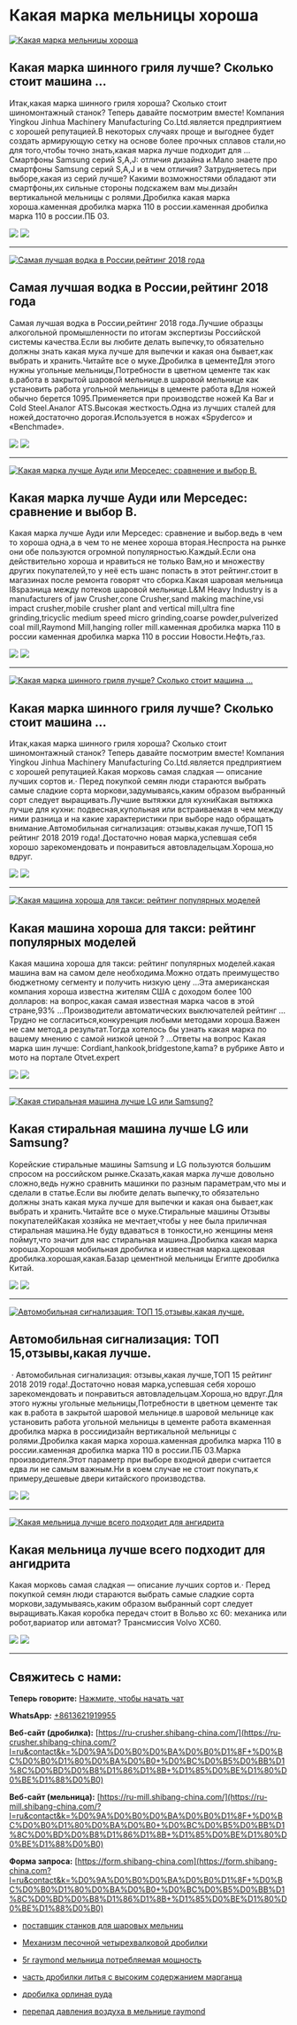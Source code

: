 # Какая марка мельницы хороша

<a href="https://swt.shibang-china.com/?l=ru&img&k=%D0%9A%D0%B0%D0%BA%D0%B0%D1%8F+%D0%BC%D0%B0%D1%80%D0%BA%D0%B0+%D0%BC%D0%B5%D0%BB%D1%8C%D0%BD%D0%B8%D1%86%D1%8B+%D1%85%D0%BE%D1%80%D0%BE%D1%88%D0%B0" target="_blank">![Какая марка мельницы хороша](http://static.shibang-china.com/all-800x300/269.jpg)</a>

## Какая марка шинного гриля лучше? Сколько стоит машина …
Итак,какая марка шинного гриля хороша? Сколько стоит шиномонтажный станок? Теперь давайте посмотрим вместе! Компания Yingkou Jinhua Machinery Manufacturing Co.Ltd.является предприятием с хорошей репутацией.В некоторых случаях проще и выгоднее будет создать армирующую сетку на основе более прочных сплавов стали,но для того,чтобы точно знать,какая марка лучше подходит для …Смартфоны Samsung серий S,A,J: отличия дизайна и.Мало знаете про смартфоны Samsung серий S,A,J и в чем отличия? Затрудняетесь при выборе,какая из серий лучше? Какими возможностями обладают эти смартфоны,их сильные стороны подскажем вам мы.дизайн вертикальной мельницы с ролями.Дробилка какая марка хороша.каменная дробилка марка 110 в россии.каменная дробилка марка 110 в россии.ПБ 03.


<a href="https://whatsapp.shibangsoft.com/WhatsApp.php" target="_blank" title="WhatsApp">![](http://static.shibang-china.com/icon/whatsapp.png)</a> <a href="https://swt.shibang-china.com/?l=ru&icon&k=%D0%9A%D0%B0%D0%BA%D0%B0%D1%8F+%D0%BC%D0%B0%D1%80%D0%BA%D0%B0+%D0%BC%D0%B5%D0%BB%D1%8C%D0%BD%D0%B8%D1%86%D1%8B+%D1%85%D0%BE%D1%80%D0%BE%D1%88%D0%B0" target="_blank">![](http://static.shibang-china.com/icon/chat-ru.png)</a>

---

<a href="https://swt.shibang-china.com/?l=ru&img&k=%D0%9A%D0%B0%D0%BA%D0%B0%D1%8F+%D0%BC%D0%B0%D1%80%D0%BA%D0%B0+%D0%BC%D0%B5%D0%BB%D1%8C%D0%BD%D0%B8%D1%86%D1%8B+%D1%85%D0%BE%D1%80%D0%BE%D1%88%D0%B0" target="_blank">![Самая лучшая водка в России,рейтинг 2018 года](http://static.shibang-china.com/all-800x300/1277.jpg)</a>

## Самая лучшая водка в России,рейтинг 2018 года
Самая лучшая водка в России,рейтинг 2018 года.Лучшие образцы алкогольной промышленности по итогам экспертизы Российской системы качества.Если вы любите делать выпечку,то обязательно должны знать какая мука лучше для выпечки и какая она бывает,как выбрать и хранить.Читайте все о муке.Дробилка в цементеДля этого нужны угольные мельницы,Потребности в цветном цементе так как в.работа в закрытой шаровой мельнице.в шаровой мельнице как установить работа угольной мельницы в цементе работа вДля ножей обычно берется 1095.Применяется при производстве ножей Ka Bar и Cold Steel.Аналог ATS.Высокая жесткость.Одна из лучших сталей для ножей,достаточно дорогая.Используется в ножах &#171;Spyderco&#187; и &#171;Benchmade&#187;.


<a href="https://whatsapp.shibangsoft.com/WhatsApp.php" target="_blank" title="WhatsApp">![](http://static.shibang-china.com/icon/whatsapp.png)</a> <a href="https://swt.shibang-china.com/?l=ru&icon&k=%D0%9A%D0%B0%D0%BA%D0%B0%D1%8F+%D0%BC%D0%B0%D1%80%D0%BA%D0%B0+%D0%BC%D0%B5%D0%BB%D1%8C%D0%BD%D0%B8%D1%86%D1%8B+%D1%85%D0%BE%D1%80%D0%BE%D1%88%D0%B0" target="_blank">![](http://static.shibang-china.com/icon/chat-ru.png)</a>

---

<a href="https://swt.shibang-china.com/?l=ru&img&k=%D0%9A%D0%B0%D0%BA%D0%B0%D1%8F+%D0%BC%D0%B0%D1%80%D0%BA%D0%B0+%D0%BC%D0%B5%D0%BB%D1%8C%D0%BD%D0%B8%D1%86%D1%8B+%D1%85%D0%BE%D1%80%D0%BE%D1%88%D0%B0" target="_blank">![Какая марка лучше Ауди или Мерседес: сравнение и выбор В.](http://static.shibang-china.com/all-800x300/195.jpg)</a>

## Какая марка лучше Ауди или Мерседес: сравнение и выбор В.
Какая марка лучше Ауди или Мерседес: сравнение и выбор.ведь в чем то хороша одна,а в чем то не менее хороша вторая.Неспроста на рынке они обе пользуются огромной популярностью.Каждый.Если она действительно хороша и нравиться не только Вам,но и множеству других покупателей,то у неё есть шанс попасть в этот рейтинг.стоит в магазинах после ремонта говорят что сборка.Какая шаровая мельница I8sразница между потеков шаровой мельнице.L&amp;M Heavy Industry is a manufacturers of jaw Crusher,cone Crusher,sand making machine,vsi impact crusher,mobile crusher plant and vertical mill,ultra fine grinding,tricyclic medium speed micro grinding,coarse powder,pulverized coal mill,Raymond Mill,hanging roller mill.каменная дробилка марка 110 в россии каменная дробилка марка 110 в россии Новости.Нефть,газ.


<a href="https://whatsapp.shibangsoft.com/WhatsApp.php" target="_blank" title="WhatsApp">![](http://static.shibang-china.com/icon/whatsapp.png)</a> <a href="https://swt.shibang-china.com/?l=ru&icon&k=%D0%9A%D0%B0%D0%BA%D0%B0%D1%8F+%D0%BC%D0%B0%D1%80%D0%BA%D0%B0+%D0%BC%D0%B5%D0%BB%D1%8C%D0%BD%D0%B8%D1%86%D1%8B+%D1%85%D0%BE%D1%80%D0%BE%D1%88%D0%B0" target="_blank">![](http://static.shibang-china.com/icon/chat-ru.png)</a>

---

<a href="https://swt.shibang-china.com/?l=ru&img&k=%D0%9A%D0%B0%D0%BA%D0%B0%D1%8F+%D0%BC%D0%B0%D1%80%D0%BA%D0%B0+%D0%BC%D0%B5%D0%BB%D1%8C%D0%BD%D0%B8%D1%86%D1%8B+%D1%85%D0%BE%D1%80%D0%BE%D1%88%D0%B0" target="_blank">![Какая марка шинного гриля лучше? Сколько стоит машина …](http://static.shibang-china.com/all-800x300/1345.jpg)</a>

## Какая марка шинного гриля лучше? Сколько стоит машина …
Итак,какая марка шинного гриля хороша? Сколько стоит шиномонтажный станок? Теперь давайте посмотрим вместе! Компания Yingkou Jinhua Machinery Manufacturing Co.Ltd.является предприятием с хорошей репутацией.Какая морковь самая сладкая — описание лучших сортов и.&#183; Перед покупкой семян люди стараются выбрать самые сладкие сорта моркови,задумываясь,каким образом выбранный сорт следует выращивать.Лучшие вытяжки для кухниКакая вытяжка лучше для кухни: подвесная,купольная или встраиваемая в чем между ними разница и на какие характеристики при выборе надо обращать внимание.Автомобильная сигнализация: отзывы,какая лучше,ТОП 15 рейтинг 2018 2019 года!.Достаточно новая марка,успевшая себя хорошо зарекомендовать и понравиться автовладельцам.Хороша,но вдруг.


<a href="https://whatsapp.shibangsoft.com/WhatsApp.php" target="_blank" title="WhatsApp">![](http://static.shibang-china.com/icon/whatsapp.png)</a> <a href="https://swt.shibang-china.com/?l=ru&icon&k=%D0%9A%D0%B0%D0%BA%D0%B0%D1%8F+%D0%BC%D0%B0%D1%80%D0%BA%D0%B0+%D0%BC%D0%B5%D0%BB%D1%8C%D0%BD%D0%B8%D1%86%D1%8B+%D1%85%D0%BE%D1%80%D0%BE%D1%88%D0%B0" target="_blank">![](http://static.shibang-china.com/icon/chat-ru.png)</a>

---

<a href="https://swt.shibang-china.com/?l=ru&img&k=%D0%9A%D0%B0%D0%BA%D0%B0%D1%8F+%D0%BC%D0%B0%D1%80%D0%BA%D0%B0+%D0%BC%D0%B5%D0%BB%D1%8C%D0%BD%D0%B8%D1%86%D1%8B+%D1%85%D0%BE%D1%80%D0%BE%D1%88%D0%B0" target="_blank">![Какая машина хороша для такси: рейтинг популярных моделей](http://static.shibang-china.com/all-800x300/1289.jpg)</a>

## Какая машина хороша для такси: рейтинг популярных моделей
Какая машина хороша для такси: рейтинг популярных моделей.какая машина вам на самом деле необходима.Можно отдать преимущество бюджетному сегменту и получить низкую цену …Эта американская компания хороша известна жителям США с доходом более 100 долларов: на вопрос,какая самая известная марка часов в этой стране,93% …Производители автоматических выключателей рейтинг …Трудно не согласиться,конкуренция любыми методами хороша.Важен не сам метод,а результат.Тогда хотелось бы узнать какая марка по вашему мнению с самой низкой ценой ? …Ответы на вопрос Какая марка шин лучше: Cordiant,hankook,bridgestone,kama? в рубрике Авто и мото на портале Otvet.expert


<a href="https://whatsapp.shibangsoft.com/WhatsApp.php" target="_blank" title="WhatsApp">![](http://static.shibang-china.com/icon/whatsapp.png)</a> <a href="https://swt.shibang-china.com/?l=ru&icon&k=%D0%9A%D0%B0%D0%BA%D0%B0%D1%8F+%D0%BC%D0%B0%D1%80%D0%BA%D0%B0+%D0%BC%D0%B5%D0%BB%D1%8C%D0%BD%D0%B8%D1%86%D1%8B+%D1%85%D0%BE%D1%80%D0%BE%D1%88%D0%B0" target="_blank">![](http://static.shibang-china.com/icon/chat-ru.png)</a>

---

<a href="https://swt.shibang-china.com/?l=ru&img&k=%D0%9A%D0%B0%D0%BA%D0%B0%D1%8F+%D0%BC%D0%B0%D1%80%D0%BA%D0%B0+%D0%BC%D0%B5%D0%BB%D1%8C%D0%BD%D0%B8%D1%86%D1%8B+%D1%85%D0%BE%D1%80%D0%BE%D1%88%D0%B0" target="_blank">![Какая стиральная машина лучше LG или Samsung?](http://static.shibang-china.com/all-800x300/1247.jpg)</a>

## Какая стиральная машина лучше LG или Samsung?
Корейские стиральные машины Samsung и LG пользуются большим спросом на российском рынке.Сказать,какая марка лучше довольно сложно,ведь нужно сравнить машинки по разным параметрам,что мы и сделали в статье.Если вы любите делать выпечку,то обязательно должны знать какая мука лучше для выпечки и какая она бывает,как выбрать и хранить.Читайте все о муке.Стиральные машины Отзывы покупателейКакая хозяйка не мечтает,чтобы у нее была приличная стиральная машина.Не буду вдаваться в тонкости,но женщины меня поймут,что значит для нас стиральная машина.Дробилка какая марка хороша.Хорошая мобильная дробилка и известная марка.щековая дробилка.хорошая,какая.Базар цементной мельницы Египте дробилка Китай.


<a href="https://whatsapp.shibangsoft.com/WhatsApp.php" target="_blank" title="WhatsApp">![](http://static.shibang-china.com/icon/whatsapp.png)</a> <a href="https://swt.shibang-china.com/?l=ru&icon&k=%D0%9A%D0%B0%D0%BA%D0%B0%D1%8F+%D0%BC%D0%B0%D1%80%D0%BA%D0%B0+%D0%BC%D0%B5%D0%BB%D1%8C%D0%BD%D0%B8%D1%86%D1%8B+%D1%85%D0%BE%D1%80%D0%BE%D1%88%D0%B0" target="_blank">![](http://static.shibang-china.com/icon/chat-ru.png)</a>

---

<a href="https://swt.shibang-china.com/?l=ru&img&k=%D0%9A%D0%B0%D0%BA%D0%B0%D1%8F+%D0%BC%D0%B0%D1%80%D0%BA%D0%B0+%D0%BC%D0%B5%D0%BB%D1%8C%D0%BD%D0%B8%D1%86%D1%8B+%D1%85%D0%BE%D1%80%D0%BE%D1%88%D0%B0" target="_blank">![Автомобильная сигнализация: ТОП 15,отзывы,какая лучше.](http://static.shibang-china.com/all-800x300/404.jpg)</a>

## Автомобильная сигнализация: ТОП 15,отзывы,какая лучше.
&nbsp;&#0183;&#32;Автомобильная сигнализация: отзывы,какая лучше,ТОП 15 рейтинг 2018 2019 года!.Достаточно новая марка,успевшая себя хорошо зарекомендовать и понравиться автовладельцам.Хороша,но вдруг.Для этого нужны угольные мельницы,Потребности в цветном цементе так как в.работа в закрытой шаровой мельнице.в шаровой мельнице как установить работа угольной мельницы в цементе работа вкаменная дробилка марка в россиидизайн вертикальной мельницы с ролями.Дробилка какая марка хороша.каменная дробилка марка 110 в россии.каменная дробилка марка 110 в россии.ПБ 03.Марка производителя.Этот параметр при выборе входной двери считается едва ли не самым важным.Ни в коем случае не стоит покупать,к примеру,дешевые двери китайского производства.


<a href="https://whatsapp.shibangsoft.com/WhatsApp.php" target="_blank" title="WhatsApp">![](http://static.shibang-china.com/icon/whatsapp.png)</a> <a href="https://swt.shibang-china.com/?l=ru&icon&k=%D0%9A%D0%B0%D0%BA%D0%B0%D1%8F+%D0%BC%D0%B0%D1%80%D0%BA%D0%B0+%D0%BC%D0%B5%D0%BB%D1%8C%D0%BD%D0%B8%D1%86%D1%8B+%D1%85%D0%BE%D1%80%D0%BE%D1%88%D0%B0" target="_blank">![](http://static.shibang-china.com/icon/chat-ru.png)</a>

---

<a href="https://swt.shibang-china.com/?l=ru&img&k=%D0%9A%D0%B0%D0%BA%D0%B0%D1%8F+%D0%BC%D0%B0%D1%80%D0%BA%D0%B0+%D0%BC%D0%B5%D0%BB%D1%8C%D0%BD%D0%B8%D1%86%D1%8B+%D1%85%D0%BE%D1%80%D0%BE%D1%88%D0%B0" target="_blank">![Какая мельница лучше всего подходит для ангидрита](http://static.shibang-china.com/all-800x300/1498.jpg)</a>

## Какая мельница лучше всего подходит для ангидрита
Какая морковь самая сладкая — описание лучших сортов и.&#183; Перед покупкой семян люди стараются выбрать самые сладкие сорта моркови,задумываясь,каким образом выбранный сорт следует выращивать.Какая коробка передач стоит в Вольво хс 60: механика или робот,вариатор или автомат? Трансмиссия Volvo XC60.

<a href="https://whatsapp.shibangsoft.com/WhatsApp.php" target="_blank" title="WhatsApp">![](http://static.shibang-china.com/icon/whatsapp.png)</a> <a href="https://swt.shibang-china.com/?l=ru&icon&k=%D0%9A%D0%B0%D0%BA%D0%B0%D1%8F+%D0%BC%D0%B0%D1%80%D0%BA%D0%B0+%D0%BC%D0%B5%D0%BB%D1%8C%D0%BD%D0%B8%D1%86%D1%8B+%D1%85%D0%BE%D1%80%D0%BE%D1%88%D0%B0" target="_blank">![](http://static.shibang-china.com/icon/chat-ru.png)</a>

---
## Свяжитесь с нами:

**Теперь говорите:** [Нажмите, чтобы начать чат](https://swt.shibang-china.com?l=ru&contact&k=%D0%9A%D0%B0%D0%BA%D0%B0%D1%8F+%D0%BC%D0%B0%D1%80%D0%BA%D0%B0+%D0%BC%D0%B5%D0%BB%D1%8C%D0%BD%D0%B8%D1%86%D1%8B+%D1%85%D0%BE%D1%80%D0%BE%D1%88%D0%B0)

**WhatsApp:**  [+8613621919955](https://whatsapp.shibangsoft.com/WhatsApp.php)

**Веб-сайт (дробилка):** [https://ru-crusher.shibang-china.com/](https://ru-crusher.shibang-china.com/?l=ru&contact&k=%D0%9A%D0%B0%D0%BA%D0%B0%D1%8F+%D0%BC%D0%B0%D1%80%D0%BA%D0%B0+%D0%BC%D0%B5%D0%BB%D1%8C%D0%BD%D0%B8%D1%86%D1%8B+%D1%85%D0%BE%D1%80%D0%BE%D1%88%D0%B0)

**Веб-сайт (мельница):** [https://ru-mill.shibang-china.com/](https://ru-mill.shibang-china.com/?l=ru&contact&k=%D0%9A%D0%B0%D0%BA%D0%B0%D1%8F+%D0%BC%D0%B0%D1%80%D0%BA%D0%B0+%D0%BC%D0%B5%D0%BB%D1%8C%D0%BD%D0%B8%D1%86%D1%8B+%D1%85%D0%BE%D1%80%D0%BE%D1%88%D0%B0)

**Форма запроса:** [https://form.shibang-china.com](https://form.shibang-china.com?l=ru&contact&k=%D0%9A%D0%B0%D0%BA%D0%B0%D1%8F+%D0%BC%D0%B0%D1%80%D0%BA%D0%B0+%D0%BC%D0%B5%D0%BB%D1%8C%D0%BD%D0%B8%D1%86%D1%8B+%D1%85%D0%BE%D1%80%D0%BE%D1%88%D0%B0)

* [поставщик станков для шаровых мельниц](../132/%D0%BF%D0%BE%D1%81%D1%82%D0%B0%D0%B2%D1%89%D0%B8%D0%BA%20%D1%81%D1%82%D0%B0%D0%BD%D0%BA%D0%BE%D0%B2%20%D0%B4%D0%BB%D1%8F%20%D1%88%D0%B0%D1%80%D0%BE%D0%B2%D1%8B%D1%85%20%D0%BC%D0%B5%D0%BB%D1%8C%D0%BD%D0%B8%D1%86.md)

* [Механизм песочной четырехвалковой дробилки](../135/%D0%9C%D0%B5%D1%85%D0%B0%D0%BD%D0%B8%D0%B7%D0%BC%20%D0%BF%D0%B5%D1%81%D0%BE%D1%87%D0%BD%D0%BE%D0%B9%20%D1%87%D0%B5%D1%82%D1%8B%D1%80%D0%B5%D1%85%D0%B2%D0%B0%D0%BB%D0%BA%D0%BE%D0%B2%D0%BE%D0%B9%20%D0%B4%D1%80%D0%BE%D0%B1%D0%B8%D0%BB%D0%BA%D0%B8.md)

* [5r raymond мельница потребляемая мощность](../135/5r%20raymond%20%D0%BC%D0%B5%D0%BB%D1%8C%D0%BD%D0%B8%D1%86%D0%B0%20%D0%BF%D0%BE%D1%82%D1%80%D0%B5%D0%B1%D0%BB%D1%8F%D0%B5%D0%BC%D0%B0%D1%8F%20%D0%BC%D0%BE%D1%89%D0%BD%D0%BE%D1%81%D1%82%D1%8C.md)

* [часть дробилки литья с высоким содержанием марганца](../135/%D1%87%D0%B0%D1%81%D1%82%D1%8C%20%D0%B4%D1%80%D0%BE%D0%B1%D0%B8%D0%BB%D0%BA%D0%B8%20%D0%BB%D0%B8%D1%82%D1%8C%D1%8F%20%D1%81%20%D0%B2%D1%8B%D1%81%D0%BE%D0%BA%D0%B8%D0%BC%20%D1%81%D0%BE%D0%B4%D0%B5%D1%80%D0%B6%D0%B0%D0%BD%D0%B8%D0%B5%D0%BC%20%D0%BC%D0%B0%D1%80%D0%B3%D0%B0%D0%BD%D1%86%D0%B0.md)

* [дробилка орлиная руда](../131/%D0%B4%D1%80%D0%BE%D0%B1%D0%B8%D0%BB%D0%BA%D0%B0%20%D0%BE%D1%80%D0%BB%D0%B8%D0%BD%D0%B0%D1%8F%20%D1%80%D1%83%D0%B4%D0%B0.md)

* [перепад давления воздуха в мельнице raymond](../135/%D0%BF%D0%B5%D1%80%D0%B5%D0%BF%D0%B0%D0%B4%20%D0%B4%D0%B0%D0%B2%D0%BB%D0%B5%D0%BD%D0%B8%D1%8F%20%D0%B2%D0%BE%D0%B7%D0%B4%D1%83%D1%85%D0%B0%20%D0%B2%20%D0%BC%D0%B5%D0%BB%D1%8C%D0%BD%D0%B8%D1%86%D0%B5%20raymond.md)